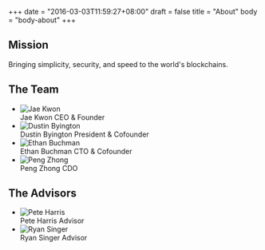 +++
date = "2016-03-03T11:59:27+08:00"
draft = false
title = "About"
body = "body-about"
+++

<section id="section-hero" class="section-dark">
<div class="container">
  <h1>Mission</h1>
  <p>Bringing simplicity, security, and speed to the world's blockchains.</p>
  </div>
</div>
</section>

<section class="section-portraits">
  <div class="section-header">
    <h2>The Team</h2>
  </div>

  <div class="section-content">
    <ul class="ul-portraits">
      <li>
        <img class="portrait"
          src="/images/team/jae-01.jpg" alt="Jae Kwon">
        <div class="label">
          <span class="name">Jae Kwon</span>
          <span class="title">CEO <span class="amp">&amp;</span> Founder</span>
        </div>
      </li>
      <li>
        <img class="portrait"
          src="/images/team/dustin-01.jpg" alt="Dustin Byington">
        <div class="label">
          <span class="name">Dustin Byington</span>
          <span class="title">President <span class="amp">&amp;</span> Cofounder</span>
        </div>
      </li>
      <li>
        <img class="portrait"
          src="/images/team/ethan-01.jpg" alt="Ethan Buchman">
        <div class="label">
          <span class="name">Ethan Buchman</span>
          <span class="title">CTO <span class="amp">&amp;</span> Cofounder</span>
        </div>
      </li>
      <li>
        <img class="portrait"
          src="/images/team/peng-01.jpg" alt="Peng Zhong">
        <div class="label">
          <span class="name">Peng Zhong</span>
          <span class="title">CDO</span>
        </div>
      </li>
    </ul>
  </div>
</section>

<section class="section-portraits">
  <div class="section-header">
    <h2>The Advisors</h2>
  </div>

  <div class="section-content">
    <ul class="ul-portraits">
      <li>
        <img class="portrait"
          src="/images/advisors/pete-harris-01.jpg" alt="Pete Harris">
        <div class="label">
          <span class="name">Pete Harris</span>
          <span class="title">Advisor</span>
        </div>
      </li>
      <li>
        <img class="portrait"
          src="/images/advisors/ryan-singer-01.jpg" alt="Ryan Singer">
        <div class="label">
          <span class="name">Ryan Singer</span>
          <span class="title">Advisor</span>
        </div>
      </li>
    </ul>
  </div>
</section>
